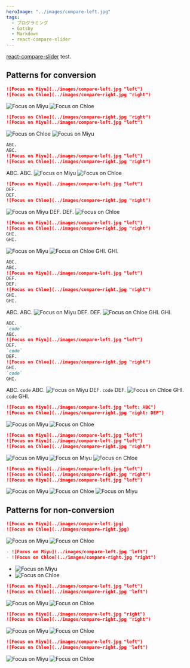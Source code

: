 ```yaml
---
heroImage: "../images/compare-left.jpg"
tags:
  - プログラミング
  - Gatsby
  - Markdown
  - react-compare-slider
---
```


[react-compare-slider](https://github.com/nerdyman/react-compare-slider)
test.

<!-- more -->

## Patterns for conversion

```md
![Focus on Miyu](../images/compare-left.jpg "left")
![Focus on Chloe](../images/compare-right.jpg "right")
```

![Focus on Miyu](../images/compare-left.jpg "left")
![Focus on Chloe](../images/compare-right.jpg "right")

```md
![Focus on Chloe](../images/compare-right.jpg "right")
![Focus on Miyu](../images/compare-left.jpg "left")
```

![Focus on Chloe](../images/compare-right.jpg "right")
![Focus on Miyu](../images/compare-left.jpg "left")

```md
ABC.
ABC.
![Focus on Miyu](../images/compare-left.jpg "left")
![Focus on Chloe](../images/compare-right.jpg "right")
```

ABC.
ABC.
![Focus on Miyu](../images/compare-left.jpg "left")
![Focus on Chloe](../images/compare-right.jpg "right")

```md
![Focus on Miyu](../images/compare-left.jpg "left")
DEF.
DEF.
![Focus on Chloe](../images/compare-right.jpg "right")
```

![Focus on Miyu](../images/compare-left.jpg "left")
DEF.
DEF.
![Focus on Chloe](../images/compare-right.jpg "right")

```md
![Focus on Miyu](../images/compare-left.jpg "left")
![Focus on Chloe](../images/compare-right.jpg "right")
GHI.
GHI.
```

![Focus on Miyu](../images/compare-left.jpg "left")
![Focus on Chloe](../images/compare-right.jpg "right")
GHI.
GHI.

```md
ABC.
ABC.
![Focus on Miyu](../images/compare-left.jpg "left")
DEF.
DEF.
![Focus on Chloe](../images/compare-right.jpg "right")
GHI.
GHI.
```

ABC.
ABC.
![Focus on Miyu](../images/compare-left.jpg "left")
DEF.
DEF.
![Focus on Chloe](../images/compare-right.jpg "right")
GHI.
GHI.

```md
ABC.
`code`
ABC.
![Focus on Miyu](../images/compare-left.jpg "left")
DEF.
`code`
DEF.
![Focus on Chloe](../images/compare-right.jpg "right")
GHI.
`code`
GHI.
```

ABC.
`code`
ABC.
![Focus on Miyu](../images/compare-left.jpg "left")
DEF.
`code`
DEF.
![Focus on Chloe](../images/compare-right.jpg "right")
GHI.
`code`
GHI.

```md
![Focus on Miyu](../images/compare-left.jpg "left: ABC")
![Focus on Chloe](../images/compare-right.jpg "right: DEF")
```

![Focus on Miyu](../images/compare-left.jpg "left: ABC")
![Focus on Chloe](../images/compare-right.jpg "right: DEF")

```md
![Focus on Miyu](../images/compare-left.jpg "left")
![Focus on Miyu](../images/compare-left.jpg "left")
![Focus on Chloe](../images/compare-right.jpg "right")
```

![Focus on Miyu](../images/compare-left.jpg "left")
![Focus on Miyu](../images/compare-left.jpg "left")
![Focus on Chloe](../images/compare-right.jpg "right")

```md
![Focus on Miyu](../images/compare-left.jpg "left")
![Focus on Chloe](../images/compare-right.jpg "right")
![Focus on Miyu](../images/compare-left.jpg "left")
```

![Focus on Miyu](../images/compare-left.jpg "left")
![Focus on Chloe](../images/compare-right.jpg "right")
![Focus on Miyu](../images/compare-left.jpg "left")

## Patterns for non-conversion

```md
![Focus on Miyu](../images/compare-left.jpg)
![Focus on Chloe](../images/compare-right.jpg)
```

![Focus on Miyu](../images/compare-left.jpg)
![Focus on Chloe](../images/compare-right.jpg)

```md
- ![Focus on Miyu](../images/compare-left.jpg "left")
- ![Focus on Chloe](../images/compare-right.jpg "right")
```

- ![Focus on Miyu](../images/compare-left.jpg "left")
- ![Focus on Chloe](../images/compare-right.jpg "right")

```md
![Focus on Miyu](../images/compare-left.jpg "left")
![Focus on Chloe](../images/compare-right.jpg "left")
```

![Focus on Miyu](../images/compare-left.jpg "left")
![Focus on Chloe](../images/compare-right.jpg "left")

```md
![Focus on Miyu](../images/compare-left.jpg "right")
![Focus on Chloe](../images/compare-right.jpg "right")
```

![Focus on Miyu](../images/compare-left.jpg "right")
![Focus on Chloe](../images/compare-right.jpg "right")

```md
![Focus on Miyu](../images/compare-left.jpg "left")
![Focus on Chloe](../images/compare-right.jpg "left")
```

![Focus on Miyu](../images/compare-left.jpg "left")
![Focus on Chloe](../images/compare-right.jpg "left")
